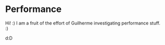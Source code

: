 # Performance

Hi! :) I am a fruit of the effort of Guilherme investigating performance stuff. :)


d:D
